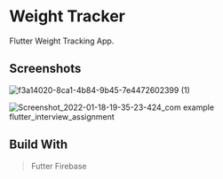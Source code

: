# Weight Tracker

Flutter Weight Tracking App.

## Screenshots
 
![f3a14020-8ca1-4b84-9b45-7e4472602399 (1)](https://user-images.githubusercontent.com/89274259/149958298-302b97a0-a3f8-4df7-8705-0b06e8500861.jpg)

![Screenshot_2022-01-18-19-35-23-424_com example flutter_interview_assignment](https://user-images.githubusercontent.com/89274259/149958327-d4b46bf7-00e8-4747-8840-254fc16433cd.jpg)

## Build With
  > Futter
  > Firebase



